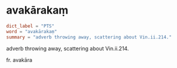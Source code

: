# avakārakaṃ

``` toml
dict_label = "PTS"
word = "avakārakaṃ"
summary = "adverb throwing away, scattering about Vin.ii.214."
```

adverb throwing away, scattering about Vin.ii.214.

fr. avakāra

